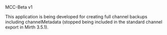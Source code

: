 MCC-Beta v1

This application is being developed for creating full channel backups including channelMetadata (stopped being included in the standard channel export in Mirth 3.5.1).
